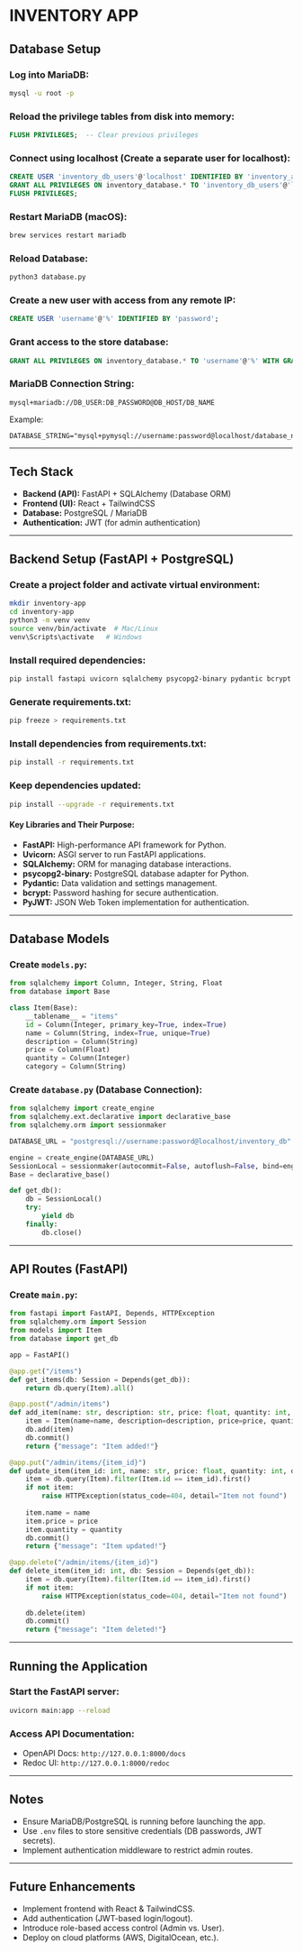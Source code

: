 # INVENTORY APP

## Database Setup

### Log into MariaDB:
```sh
mysql -u root -p
```

### Reload the privilege tables from disk into memory:
```sql
FLUSH PRIVILEGES;  -- Clear previous privileges
```

### Connect using localhost (Create a separate user for localhost):
```sql
CREATE USER 'inventory_db_users'@'localhost' IDENTIFIED BY 'inventory_app_1234';
GRANT ALL PRIVILEGES ON inventory_database.* TO 'inventory_db_users'@'localhost';
FLUSH PRIVILEGES;
```

### Restart MariaDB (macOS):
```sh
brew services restart mariadb
```

### Reload Database:
```sh
python3 database.py
```

### Create a new user with access from any remote IP:
```sql
CREATE USER 'username'@'%' IDENTIFIED BY 'password';
```

### Grant access to the store database:
```sql
GRANT ALL PRIVILEGES ON inventory_database.* TO 'username'@'%' WITH GRANT OPTION;
```

### MariaDB Connection String:
```plaintext
mysql+mariadb://DB_USER:DB_PASSWORD@DB_HOST/DB_NAME
```
Example:
```plaintext
DATABASE_STRING="mysql+pymysql://username:password@localhost/database_name"
```

---
## Tech Stack
- **Backend (API):** FastAPI + SQLAlchemy (Database ORM)
- **Frontend (UI):** React + TailwindCSS
- **Database:** PostgreSQL / MariaDB
- **Authentication:** JWT (for admin authentication)

---
## Backend Setup (FastAPI + PostgreSQL)

### Create a project folder and activate virtual environment:
```sh
mkdir inventory-app 
cd inventory-app
python3 -m venv venv
source venv/bin/activate  # Mac/Linux
venv\Scripts\activate   # Windows
```
### Install required dependencies:
```sh
pip install fastapi uvicorn sqlalchemy psycopg2-binary pydantic bcrypt jwt python-multipart python-dotenv mariadb pymysql
```

### Generate requirements.txt:
```sh
pip freeze > requirements.txt
```

### Install dependencies from requirements.txt:
```sh
pip install -r requirements.txt
```

### Keep dependencies updated:
```sh
pip install --upgrade -r requirements.txt
```


#### **Key Libraries and Their Purpose:**

- **FastAPI:** High-performance API framework for Python.
- **Uvicorn:** ASGI server to run FastAPI applications.
- **SQLAlchemy:** ORM for managing database interactions.
- **psycopg2-binary:** PostgreSQL database adapter for Python.
- **Pydantic:** Data validation and settings management.
- **bcrypt:** Password hashing for secure authentication.
- **PyJWT:** JSON Web Token implementation for authentication.

---
## Database Models

### Create `models.py`:
```python
from sqlalchemy import Column, Integer, String, Float
from database import Base

class Item(Base):
    __tablename__ = "items"
    id = Column(Integer, primary_key=True, index=True)
    name = Column(String, index=True, unique=True)
    description = Column(String)
    price = Column(Float)
    quantity = Column(Integer)
    category = Column(String)
```

### Create `database.py` (Database Connection):
```python
from sqlalchemy import create_engine
from sqlalchemy.ext.declarative import declarative_base
from sqlalchemy.orm import sessionmaker

DATABASE_URL = "postgresql://username:password@localhost/inventory_db"

engine = create_engine(DATABASE_URL)
SessionLocal = sessionmaker(autocommit=False, autoflush=False, bind=engine)
Base = declarative_base()

def get_db():
    db = SessionLocal()
    try:
        yield db
    finally:
        db.close()
```

---
## API Routes (FastAPI)

### Create `main.py`:
```python
from fastapi import FastAPI, Depends, HTTPException
from sqlalchemy.orm import Session
from models import Item
from database import get_db

app = FastAPI()

@app.get("/items")
def get_items(db: Session = Depends(get_db)):
    return db.query(Item).all()

@app.post("/admin/items")
def add_item(name: str, description: str, price: float, quantity: int, category: str, db: Session = Depends(get_db)):
    item = Item(name=name, description=description, price=price, quantity=quantity, category=category)
    db.add(item)
    db.commit()
    return {"message": "Item added!"}

@app.put("/admin/items/{item_id}")
def update_item(item_id: int, name: str, price: float, quantity: int, db: Session = Depends(get_db)):
    item = db.query(Item).filter(Item.id == item_id).first()
    if not item:
        raise HTTPException(status_code=404, detail="Item not found")
    
    item.name = name
    item.price = price
    item.quantity = quantity
    db.commit()
    return {"message": "Item updated!"}

@app.delete("/admin/items/{item_id}")
def delete_item(item_id: int, db: Session = Depends(get_db)):
    item = db.query(Item).filter(Item.id == item_id).first()
    if not item:
        raise HTTPException(status_code=404, detail="Item not found")
    
    db.delete(item)
    db.commit()
    return {"message": "Item deleted!"}
```

---
## Running the Application

### Start the FastAPI server:
```sh
uvicorn main:app --reload
```

### Access API Documentation:
- OpenAPI Docs: `http://127.0.0.1:8000/docs`
- Redoc UI: `http://127.0.0.1:8000/redoc`

---
## Notes
- Ensure MariaDB/PostgreSQL is running before launching the app.
- Use `.env` files to store sensitive credentials (DB passwords, JWT secrets).
- Implement authentication middleware to restrict admin routes.

---
## Future Enhancements
- Implement frontend with React & TailwindCSS.
- Add authentication (JWT-based login/logout).
- Introduce role-based access control (Admin vs. User).
- Deploy on cloud platforms (AWS, DigitalOcean, etc.).

